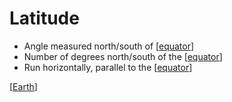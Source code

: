 # Latitude

- Angle measured north/south of [[equator]]
- Number of degrees north/south of the [[equator]]
- Run horizontally, parallel to the [[equator]]

[[Earth]]

[//begin]: # "Autogenerated link references for markdown compatibility"
[equator]: equator "Equator"
[equator]: equator "Equator"
[equator]: equator "Equator"
[Earth]: earth "Earth 🜨"
[//end]: # "Autogenerated link references"